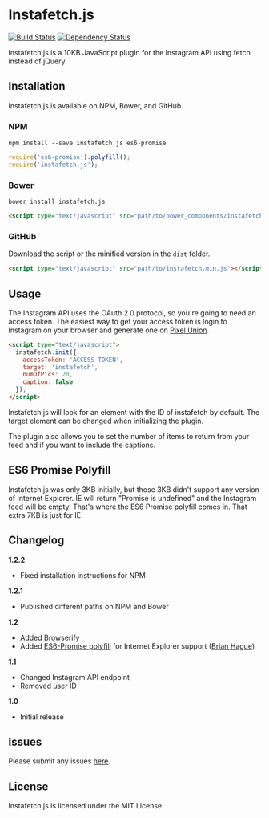# Instafetch.js
[![Build Status](https://travis-ci.org/thomasvaeth/instafetch.js.svg?branch=master)](https://travis-ci.org/thomasvaeth/instafetch.js)
[![Dependency Status](https://gemnasium.com/badges/github.com/thomasvaeth/instafetch.js.svg)](https://gemnasium.com/github.com/thomasvaeth/instafetch.js)

Instafetch.js is a 10KB JavaScript plugin for the Instagram API using fetch instead of jQuery.

## Installation
Instafetch.js is available on NPM, Bower, and GitHub. 

### NPM
```
npm install --save instafetch.js es6-promise
```

```javascript
require('es6-promise').polyfill();
require('instafetch.js');
```

### Bower
```
bower install instafetch.js
```

```html
<script type="text/javascript" src="path/to/bower_components/instafetch.js/dist/instafetch.min.js"></script>
```

### GitHub
Download the script or the minified version in the ````dist```` folder.

```html
<script type="text/javascript" src="path/to/instafetch.min.js"></script>
```

## Usage
The Instagram API uses the OAuth 2.0 protocol, so you're going to need an access token. The easiest way to get your access token is login to Instagram on your browser and generate one on [Pixel Union](http://instagram.pixelunion.net/).

```html
<script type="text/javascript">
  instafetch.init({
    accessToken: 'ACCESS TOKEN',
    target: 'instafetch',
    numOfPics: 20,
    caption: false
  });
</script>
```

Instafetch.js will look for an element with the ID of instafetch by default. The target element can be changed when initializing the plugin.

The plugin also allows you to set the number of items to return from your feed and if you want to include the captions.

## ES6 Promise Polyfill
Instafetch.js was only 3KB initially, but those 3KB didn't support any version of Internet Explorer. IE will return "Promise is undefined" and the Instagram feed will be empty. That's where the ES6 Promise polyfill comes in. That extra 7KB is just for IE.

## Changelog
**1.2.2**
* Fixed installation instructions for NPM

**1.2.1**
* Published different paths on NPM and Bower

**1.2**
* Added Browserify
* Added [ES6-Promise polyfill](https://github.com/stefanpenner/es6-promise) for Internet Explorer support ([Brian Hague](https://github.com/bhague1281))

**1.1**
* Changed Instagram API endpoint
* Removed user ID

**1.0**
* Initial release

## Issues
Please submit any issues [here](https://github.com/thomasvaeth/instafetch.js/issues).

## License
Instafetch.js is licensed under the MIT License.
